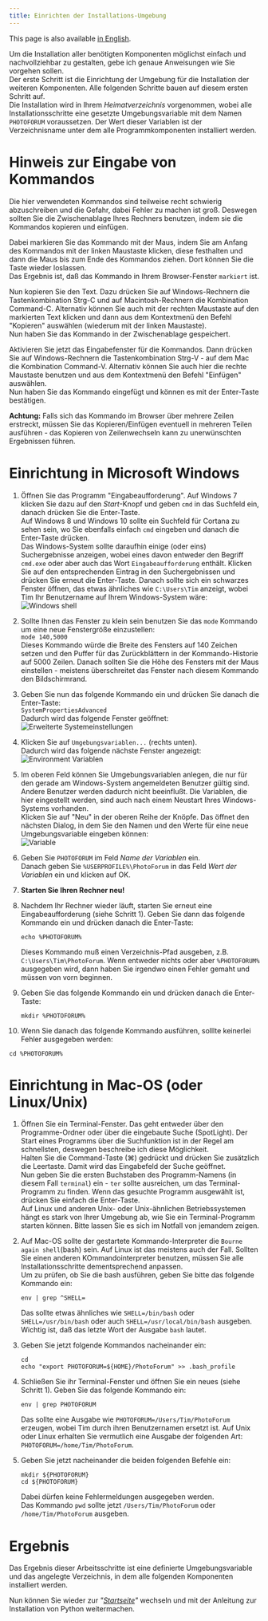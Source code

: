```yaml
---
title: Einrichten der Installations-Umgebung
---
```


This page is also available [in English](../envsetup).

Um die Installation aller benötigten Komponenten möglichst einfach und nachvollziehbar
zu gestalten, gebe ich genaue Anweisungen wie Sie vorgehen sollen.   
Der erste Schritt ist die Einrichtung der Umgebung für die Installation der weiteren
Komponenten. Alle folgenden Schritte bauen auf diesem ersten Schritt auf.  
Die Installation wird in Ihrem _Heimatverzeichnis_ vorgenommen, wobei alle
Installationsschritte eine gesetzte Umgebungsvariable mit dem Namen `PHOTOFORUM`
voraussetzen. Der Wert dieser Variablen ist der Verzeichnisname unter dem alle 
Programmkomponenten installiert werden.

# Hinweis zur Eingabe von Kommandos

Die hier verwendeten Kommandos sind teilweise recht schwierig abzuschreiben und die
Gefahr, dabei Fehler zu machen ist groß. Deswegen sollten Sie die Zwischenablage Ihres Rechners
benutzen, indem sie die Kommandos kopieren und einfügen.

Dabei markieren Sie das Kommando mit der Maus, indem Sie am Anfang des Kommandos
mit der linken Maustaste klicken, diese festhalten und dann die Maus bis zum Ende des
Kommandos ziehen. Dort können Sie die Taste wieder loslassen.   
Das Ergebnis ist, daß das Kommando in Ihrem Browser-Fenster `markiert` ist.

Nun kopieren Sie den Text. Dazu drücken Sie auf Windows-Rechnern die Tastenkombination
Strg-C und auf Macintosh-Rechnern die Kombination Command-C. Alternativ können Sie auch
mit der rechten Maustaste auf den markierten Text klicken und dann aus dem Kontextmenü
den Befehl "Kopieren" auswählen (wiederum mit der linken Maustaste).    
Nun haben Sie das Kommando in der Zwischenablage gespeichert.

Aktivieren Sie jetzt das Eingabefenster für die Kommandos. Dann drücken Sie auf
Windows-Rechnern die Tastenkombination Strg-V - auf dem Mac die Kombination Command-V.
Alternativ können Sie auch hier die rechte Maustaste benutzen und aus dem Kontextmenü
den Befehl "Einfügen" auswählen.   
Nun haben Sie das Kommando eingefügt und können es mit der Enter-Taste bestätigen.

**Achtung:** Falls sich das Kommando im Browser über mehrere Zeilen erstreckt, müssen
Sie das Kopieren/Einfügen eventuell in mehreren Teilen ausführen - das Kopieren von
Zeilenwechseln kann zu unerwünschten Ergebnissen führen.

# Einrichtung in Microsoft Windows

1. Öffnen Sie das Programm "Eingabeaufforderung".  Auf Windows 7 klicken Sie dazu auf den
   *Start*-Knopf und geben `cmd` in das Suchfeld ein, danach drücken Sie die Enter-Taste.  
   Auf Windows 8 und Windows 10 sollte ein Suchfeld für Cortana zu sehen sein, wo Sie
   ebenfalls einfach `cmd` eingeben und danach die Enter-Taste drücken.   
   Das Windows-System sollte daraufhin einige (oder eins) Suchergebnisse anzeigen, wobei
   eines davon entweder den Begriff `cmd.exe` oder aber auch das Wort `Eingabeaufforderung`
   enthält.  Klicken Sie auf den entsprechenden Eintrag in den Suchergebnissen und drücken
   Sie erneut die Enter-Taste. Danach sollte sich ein schwarzes Fenster öffnen, das etwas
   ähnliches wie `C:\Users\Tim` anzeigt, wobei Tim Ihr Benutzername auf Ihrem Windows-System
   wäre:   
   ![Windows shell](../img/Cmd_in_Windows_8.png)
2. Sollte Ihnen das Fenster zu klein sein benutzen Sie das `mode` Kommando um eine neue
   Fenstergröße einzustellen:   
   `mode 140,5000`   
   Dieses Kommando würde die Breite des Fensters auf 140 Zeichen setzen und den Puffer für
   das Zurückblättern in der Kommando-Historie auf 5000 Zeilen. Danach sollten Sie die Höhe des
   Fensters mit der Maus einstellen - meistens überschreitet das Fenster nach diesem Kommando
   den Bildschirmrand.
3. Geben Sie nun das folgende Kommando ein und drücken Sie danach die Enter-Taste:  
   `SystemPropertiesAdvanced`  
   Dadurch wird das folgende Fenster geöffnet:   
   ![Erweiterte Systemeinstellungen](../img/SystemPropertiesAdvanced_de.jpg)
4. Klicken Sie auf `Umgebungsvariablen...` (rechts unten).  
   Dadurch wird das folgende nächste Fenster angezeigt:   
   ![Environment Variablen](../img/winpath_de.jpg)
5. Im oberen Feld können Sie Umgebungsvariablen anlegen, die nur für den gerade am
   Windows-System angemeldeten Benutzer gültig sind. Andere Benutzer werden dadurch nicht
   beeinflußt. Die Variablen, die hier eingestellt werden, sind auch nach einem Neustart
   Ihres Windows-Systems vorhanden.   
   Klicken Sie auf "Neu" in der oberen Reihe der Knöpfe. Das öffnet den nächsten Dialog,
   in dem Sie den Namen und den Werte für eine neue Umgebungsvariable eingeben können:   
   ![Variable](../img/variable_de.jpg)
6. Geben Sie `PHOTOFORUM` im Feld _Name der Variablen_ ein.  
   Danach geben Sie `%USERPROFILE%\PhotoForum` in das Feld _Wert der Variablen_ ein und
   klicken auf OK.   

7. **Starten Sie Ihren Rechner neu!**   

8. Nachdem Ihr Rechner wieder läuft, starten Sie erneut eine Eingabeaufforderung (siehe
   Schritt 1). Geben Sie dann das folgende Kommando ein und drücken danach die Enter-Taste:   
   ```Batchfile
   echo %PHOTOFORUM%
   ```
   Dieses Kommando muß einen Verzeichnis-Pfad ausgeben, z.B. `C:\Users\Tim\PhotoForum`.
   Wenn entweder nichts oder aber `%PHOTOFORUM%` ausgegeben wird, dann haben Sie irgendwo einen
   Fehler gemaht und müssen von vorn beginnen.   

9. Geben Sie das folgende Kommando ein und drücken danach die Enter-Taste:   
   ```Batchfile
   mkdir %PHOTOFORUM%
   ```
10. Wenn Sie danach das folgende Kommando ausführen, solllte keinerlei Fehler ausgegeben werden:  
   ```Batchfile
   cd %PHOTOFORUM%
   ```

# Einrichtung in Mac-OS (oder Linux/Unix)

1. Öffnen Sie ein Terminal-Fenster. Das geht entweder über den Programme-Ordner oder über die
   eingebaute Suche (SpotLight). Der Start eines Programms über die Suchfunktion ist in der
   Regel am schnellsten, deswegen beschreibe ich diese Möglichkeit.   
   Halten Sie die Command-Taste (⌘) gedrückt und drücken Sie zusätzlich die Leertaste. Damit
   wird das Eingabefeld der Suche geöffnet.   
   Nun geben Sie die ersten Buchstaben des Programm-Namens (in diesem Fall `terminal`) ein -
   `ter` sollte ausreichen, um das Terminal-Programm zu finden. Wenn das gesuchte Programm
   ausgewählt ist, drücken Sie einfach die Enter-Taste.   
   Auf Linux und anderen Unix- oder Unix-ähnlichen Betriebssystemen hängt es stark von Ihrer
   Umgebung ab, wie Sie ein Terminal-Programm starten können. Bitte lassen Sie es sich im Notfall
   von jemandem zeigen.
   
2. Auf Mac-OS  sollte der gestartete Kommando-Interpreter die `Bourne again shell`(bash) sein.
   Auf Linux ist das meistens auch der Fall. Sollten Sie einen anderen KOmmandointerpreter benutzen,
   müssen Sie alle Installationsschritte dementsprechend anpassen.   
   Um zu prüfen, ob Sie die bash ausführen, geben Sie bitte das folgende Kommando ein:  
   ```Shell
   env | grep ^SHELL=
   ```
   Das sollte etwas ähnliches wie `SHELL=/bin/bash`  oder `SHELL=/usr/bin/bash`  oder auch
   `SHELL=/usr/local/bin/bash` ausgeben. Wichtig ist, daß das letzte Wort der Ausgabe
   `bash` lautet.  
   
3. Geben Sie jetzt folgende Kommandos nacheinander ein:  
    ```Shell
    cd
    echo "export PHOTOFORUM=${HOME}/PhotoForum" >> .bash_profile
    ```   
    
4. Schließen Sie ihr Terminal-Fenster und öffnen Sie ein neues (siehe Schritt 1). Geben Sie
   das folgende Kommando ein:   
   ```Shell
   env | grep PHOTOFORUM
   ```
   Das sollte eine Ausgabe wie `PHOTOFORUM=/Users/Tim/PhotoForum` erzeugen, wobei Tim durch
   ihren Benutzernamen ersetzt ist. Auf Unix oder Linux erhalten Sie vermutlich eine Ausgabe
   der folgenden Art: `PHOTOFORUM=/home/Tim/PhotoForum`.   
   
5. Geben Sie jetzt nacheinander die beiden folgenden Befehle ein:  
   ```Shell
   mkdir ${PHOTOFORUM}
   cd ${PHOTOFORUM}
   ```
   Dabei dürfen keine Fehlermeldungen ausgegeben werden.   
   Das Kommando `pwd` sollte jetzt `/Users/Tim/PhotoForum` oder
   `/home/Tim/PhotoForum` ausgeben.


# Ergebnis

Das Ergebnis dieser Arbeitsschritte ist eine definierte Umgebungsvariable und das
angelegte Verzeichnis, in dem alle folgenden Komponenten installiert werden.

Nun können Sie wieder zur _"[Startseite](../index_de)"_ wechseln und mit der Anleitung
zur Installation von Python weitermachen.
